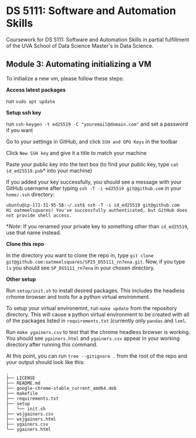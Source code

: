 # DS 5111: Software and Automation Skills

Coursework for DS 5111: Software and Automation Skills in partial fulfillment of the UVA School of Data Science Master's in Data Science.

## Module 3: Automating initializing a VM

To initialize a new vm, please follow these steps:

**Access latest packages**

run `sudo apt update`

**Setup ssh key**

run `ssh-keygen -t ed25519 -C "youremail@domain.com"` and set a password if you want

Go to your settings in GitHub, and click `SSH and GPG Keys` in the toolbar

Click `New SSH key` and give it a title to match your machine

Paste your public key into the text box (to find your public key, type `cat id_ed25519.pub`* into your machine)

If you added your key successfully, you should see a message with your GitHub username after typing `ssh -T -i ed25519 git@github.com` in your `home/.ssh` directory:

```
ubuntu@ip-172-31-95-58:~/.ssh$ ssh -T -i id_ed25519 git@github.com
Hi oatmeelsquares! You've successfully authenticated, but GitHub does not provide shell access.
```

**Note*: If you renamed your private key to something other than `id_ed25519`, use that name instead.

**Clone this repo**

In the directory you want to clone the repo in, type `git clone git@github.com:oatmeelsquares/SP25_DS5111_rn7ena.git`. Now, if you type `ls` you should see `SP_DS5111_rn7ena` in your chosen directory. 

**Other setup**

Run `setup/init.sh` to install desired packages. This includes the headless crhome browser and tools for a python virtual environment.

To setup your virtual environemnt, run `make update` from the repository directory. This will cause a python virtual environment to be created with all of the packages listed in `requirements.txt` (currently only `pandas` and `lxml`.

Run `make ygainers.csv` to test that the chrome headless browser is working. You should see `ygainers.html` and `ygainers.csv` appear in your working directory after running this command.

At this point, you can run `tree --gitignore .` from the root of the repo and your output should look like this:

```
.
├── LICENSE
├── README.md
├── google-chrome-stable_current_amd64.deb
├── makefile
├── requirements.txt
├── setup
│   └── init.sh
├── wsjgainers.csv
├── wsjgainers.html
├── ygainers.csv
└── ygainers.html
```
